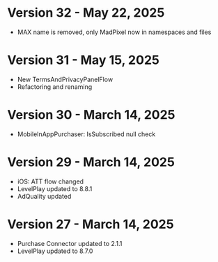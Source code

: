 ﻿# Version 32 - May 22, 2025
* MAX name is removed, only MadPixel now in namespaces and files

# Version 31 - May 15, 2025
* New TermsAndPrivacyPanelFlow
* Refactoring and renaming

# Version 30 - March 14, 2025
* MobileInAppPurchaser: IsSubscribed null check

# Version 29 - March 14, 2025
* iOS: ATT flow changed
* LevelPlay updated to 8.8.1
* AdQuality updated

# Version 27 - March 14, 2025
* Purchase Connector updated to 2.1.1
* LevelPlay updated to 8.7.0